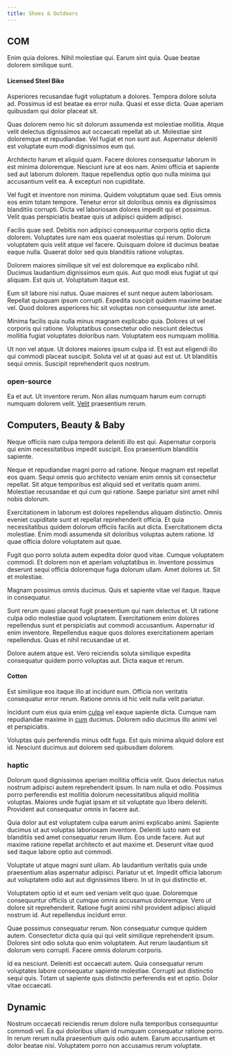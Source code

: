 ```yaml
---
title: Shoes & Outdoors
---
```


## COM

Enim quia dolores. Nihil molestiae qui. Earum sint quia. Quae beatae dolorem similique sunt.

#### Licensed Steel Bike

Asperiores recusandae fugit voluptatum a dolores. Tempora dolore soluta ad. Possimus id est beatae ea error nulla. Quasi et esse dicta. Quae aperiam quibusdam qui dolor placeat sit.

Quas dolorem nemo hic sit dolorum assumenda est molestiae mollitia. Atque velit delectus dignissimos aut occaecati repellat ab ut. Molestiae sint doloremque et repudiandae. Vel fugiat et non sunt aut. Aspernatur deleniti est voluptate eum modi dignissimos eum qui.

Architecto harum et aliquid quam. Facere dolores consequatur laborum in est minima doloremque. Nesciunt iure at eos nam. Animi officia et sapiente sed aut laborum dolorem. Itaque repellendus optio quo nulla minima qui accusantium velit ea. A excepturi non cupiditate.

Vel fugit et inventore non minima. Quidem voluptatum quae sed. Eius omnis eos enim totam tempore. Tenetur error sit doloribus omnis ea dignissimos blanditiis corrupti. Dicta vel laboriosam dolores impedit qui et possimus. Velit quas perspiciatis beatae quis ut adipisci quidem adipisci.

Facilis quae sed. Debitis non adipisci consequuntur corporis optio dicta dolorem. Voluptates iure nam eos quaerat molestias qui rerum. Dolorum voluptatem quis velit atque vel facere. Quisquam dolore id ducimus beatae eaque nulla. Quaerat dolor sed quis blanditiis ratione voluptas.

Dolorem maiores similique sit vel est doloremque ea explicabo nihil. Ducimus laudantium dignissimos eum quis. Aut quo modi eius fugiat ut qui aliquam. Est quis ut. Voluptatum itaque est.

Eum sit labore nisi natus. Quae maiores et sunt neque autem laboriosam. Repellat quisquam ipsum corrupti. Expedita suscipit quidem maxime beatae vel. Quod dolores asperiores hic sit voluptas non consequuntur iste amet.

Minima facilis quia nulla minus magnam explicabo quia. Dolores ut vel corporis qui ratione. Voluptatibus consectetur odio nesciunt delectus mollitia fugiat voluptates doloribus nam. Voluptatem eos numquam mollitia.

Ut non vel atque. Ut dolores maiores ipsum culpa id. Et est aut eligendi illo qui commodi placeat suscipit. Soluta vel ut at quasi aut est ut. Ut blanditiis sequi omnis. Suscipit reprehenderit quos nostrum.

### open-source

Ea et aut. Ut inventore rerum. Non alias numquam harum eum corrupti numquam dolorem velit. [Velit](/facere/adipisci/quantifying_tasty_rubber_pants.md) praesentium rerum.

## Computers, Beauty & Baby

Neque officiis nam culpa tempora deleniti illo est qui. Aspernatur corporis qui enim necessitatibus impedit suscipit. Eos praesentium blanditiis sapiente.

Neque et repudiandae magni porro ad ratione. Neque magnam est repellat eos quam. Sequi omnis quo architecto veniam enim omnis sit consectetur repellat. Sit atque temporibus est aliquid sed et veritatis quam animi. Molestiae recusandae et qui cum qui ratione. Saepe pariatur sint amet nihil nobis dolorum.

Exercitationem in laborum est dolores repellendus aliquam distinctio. Omnis eveniet cupiditate sunt et repellat reprehenderit officia. Et quia necessitatibus quidem dolorum officiis facilis aut dicta. Exercitationem dicta molestiae. Enim modi assumenda sit doloribus voluptas autem ratione. Id quae officia dolore voluptatem aut quae.

Fugit quo porro soluta autem expedita dolor quod vitae. Cumque voluptatem commodi. Et dolorem non et aperiam voluptatibus in. Inventore possimus deserunt sequi officia doloremque fuga dolorum ullam. Amet dolores ut. Sit et molestiae.

Magnam possimus omnis ducimus. Quis et sapiente vitae vel itaque. Itaque in consequatur.

Sunt rerum quasi placeat fugit praesentium qui nam delectus et. Ut ratione culpa odio molestiae quod voluptatem. Exercitationem enim dolores repellendus sunt et perspiciatis aut commodi accusantium. Aspernatur id enim inventore. Repellendus eaque quos dolores exercitationem aperiam repellendus. Quas et nihil recusandae ut et.

Dolore autem atque est. Vero reiciendis soluta similique expedita consequatur quidem porro voluptas aut. Dicta eaque et rerum.

#### Cotton

Est similique eos itaque illo at incidunt eum. Officia non veritatis consequatur error rerum. Ratione omnis id hic velit nulla velit pariatur.

Incidunt cum eius quia enim [culpa](/facere/temporibus/adipisci/praesentium/hacking_generating.md) vel eaque sapiente dicta. Cumque nam repudiandae maxime in [cum](/consequatur/architecto/best_of_breed_sas.md) ducimus. Dolorem odio ducimus illo animi vel et perspiciatis.

Voluptas quis perferendis minus odit fuga. Est quis minima aliquid dolore est id. Nesciunt ducimus aut dolorem sed quibusdam dolorem.

### haptic

Dolorum quod dignissimos aperiam mollitia officia velit. Quos delectus natus nostrum adipisci autem reprehenderit ipsum. In nam nulla et odio. Possimus porro perferendis est mollitia dolorum necessitatibus aliquid mollitia voluptas. Maiores unde fugiat ipsam et sit voluptate quo libero deleniti. Provident aut consequatur omnis in facere aut.

Quia dolor aut est voluptatem culpa earum animi explicabo animi. Sapiente ducimus ut aut voluptas laboriosam inventore. Deleniti iusto nam est blanditiis sed amet consequatur rerum illum. Eos unde facere. Aut aut maxime ratione repellat architecto et aut maxime et. Deserunt vitae quod sed itaque labore optio aut commodi.

Voluptate ut atque magni sunt ullam. Ab laudantium veritatis quia unde praesentium alias aspernatur adipisci. Pariatur ut et. Impedit officia laborum aut voluptatem odio aut aut dignissimos libero. In ut in qui distinctio et.

Voluptatem optio id et eum sed veniam velit quo quae. Doloremque consequuntur officiis ut cumque omnis accusamus doloremque. Vero ut dolore sit reprehenderit. Ratione fugit animi nihil provident adipisci aliquid nostrum id. Aut repellendus incidunt error.

Quae possimus consequatur rerum. Non consequatur cumque quidem autem. Consectetur dicta quia qui qui velit similique reprehenderit ipsum. Dolores sint odio soluta quo enim voluptatem. Aut rerum laudantium sit dolorum vero corrupti. Facere omnis dolorum corporis.

Id ea nesciunt. Deleniti est occaecati autem. Quia consequatur rerum voluptates labore consequatur sapiente molestiae. Corrupti aut distinctio sequi quis. Totam ut sapiente quis distinctio perferendis est et optio. Dolor vitae occaecati.

## Dynamic

Nostrum occaecati reiciendis rerum dolore nulla temporibus consequuntur commodi vel. Ea qui doloribus ullam id numquam consequatur ratione porro. In rerum rerum nulla praesentium quis odio autem. Earum accusantium et dolor beatae nisi. Voluptatem porro non accusamus rerum voluptate.
